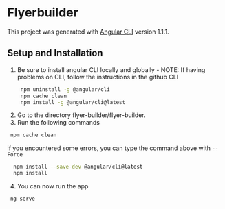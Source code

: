 # Flyerbuilder

This project was generated with [Angular CLI](https://github.com/angular/angular-cli) version 1.1.1.

## Setup and Installation

1. Be sure to install angular CLI locally and globally - NOTE: If having problems on CLI, follow the instructions in the github CLI
   ```bash
    npm uninstall -g @angular/cli
    npm cache clean
    npm install -g @angular/cli@latest
   ```
2. Go to the directory flyer-builder/flyer-builder.
3. Run the following commands

  ```bash
   npm cache clean
 ```
 if you encountered some errors, you can type the command above with ```--Force``` 

 ```bash
   npm install --save-dev @angular/cli@latest
   npm install
 ```

4. You can now run the app
 ```bash
  ng serve
 ``` 


